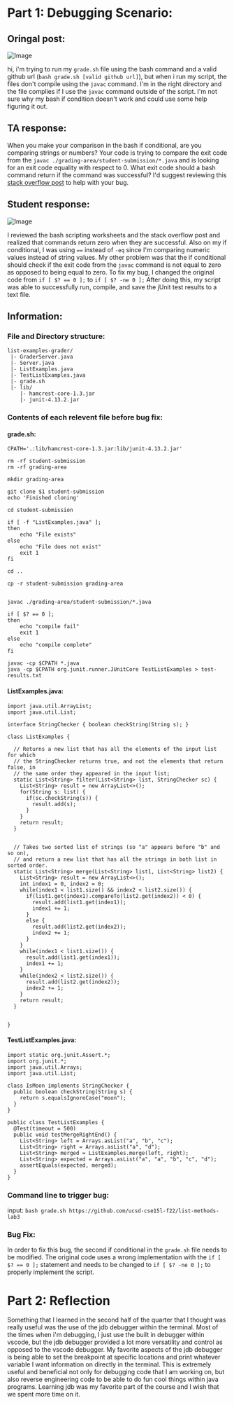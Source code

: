 # Part 1: Debugging Scenario: 

## Oringal post: 

![Image](bug.jpg)

hi, i'm trying to run my `grade.sh` file using the bash command and a valid github url (`bash grade.sh [valid github url]`), but when i run my script, the files don't compile using the `javac` command. I'm in the right directory and the file complies if I use the `javac` command outside of the script. I'm not sure why my bash if condition doesn't work and could use some help figuring it out. 

## TA response: 

When you make your comparison in the bash if conditional, are you comparing strings or numbers? Your code is trying to compare the exit code from the `javac ./grading-area/student-submission/*.java` and is looking for an exit code equality with respect to 0. What exit code should a bash command return if the command was successful? I'd suggest reviewing this [stack overflow post](https://stackoverflow.com/questions/20449543/shell-equality-operators-eq) to help with your bug.   

## Student response: 

![Image](fix.jpg)

I reviewed the bash scripting worksheets and the stack overflow post and realized that commands return zero when they are successful. Also on my if conditional, I was using `==` instead of `-eq` since I'm comparing numeric values instead of string values. My other problem was that the if conditional should check if the exit code from the `javac` command is not equal to zero as opposed to being equal to zero. To fix my bug, I changed the original code from `if [ $? == 0 ];` to `if [ $? -ne 0 ];` After doing this, my script was able to successfully run, compile, and save the jUnit test results to a text file. 

## Information: 

### File and Directory structure: 

```
list-examples-grader/
 |- GraderServer.java
 |- Server.java
 |- ListExamples.java
 |- TestListExamples.java
 |- grade.sh
 |- lib/ 
 	|- hamcrest-core-1.3.jar
 	|- junit-4.13.2.jar 
```




### Contents of each relevent file before bug fix: 

#### grade.sh: 
```
CPATH='.:lib/hamcrest-core-1.3.jar:lib/junit-4.13.2.jar'

rm -rf student-submission
rm -rf grading-area

mkdir grading-area

git clone $1 student-submission
echo 'Finished cloning'

cd student-submission

if [ -f "ListExamples.java" ];
then
    echo "File exists"
else
    echo "File does not exist"
    exit 1
fi

cd ..

cp -r student-submission grading-area


javac ./grading-area/student-submission/*.java

if [ $? == 0 ];
then
    echo "compile fail"
    exit 1
else 
    echo "compile complete"
fi

javac -cp $CPATH *.java
java -cp $CPATH org.junit.runner.JUnitCore TestListExamples > test-results.txt

```

#### ListExamples.java:

```
import java.util.ArrayList;
import java.util.List;

interface StringChecker { boolean checkString(String s); }

class ListExamples {

  // Returns a new list that has all the elements of the input list for which
  // the StringChecker returns true, and not the elements that return false, in
  // the same order they appeared in the input list;
  static List<String> filter(List<String> list, StringChecker sc) {
    List<String> result = new ArrayList<>();
    for(String s: list) {
      if(sc.checkString(s)) {
        result.add(s);
      }
    }
    return result;
  }


  // Takes two sorted list of strings (so "a" appears before "b" and so on),
  // and return a new list that has all the strings in both list in sorted order.
  static List<String> merge(List<String> list1, List<String> list2) {
    List<String> result = new ArrayList<>();
    int index1 = 0, index2 = 0;
    while(index1 < list1.size() && index2 < list2.size()) {
      if(list1.get(index1).compareTo(list2.get(index2)) < 0) {
        result.add(list1.get(index1));
        index1 += 1;
      }
      else {
        result.add(list2.get(index2));
        index2 += 1;
      }
    }
    while(index1 < list1.size()) {
      result.add(list1.get(index1));
      index1 += 1;
    }
    while(index2 < list2.size()) {
      result.add(list2.get(index2));
      index2 += 1;
    }
    return result;
  }


}
```

#### TestListExamples.java:
```
import static org.junit.Assert.*;
import org.junit.*;
import java.util.Arrays;
import java.util.List;

class IsMoon implements StringChecker {
  public boolean checkString(String s) {
    return s.equalsIgnoreCase("moon");
  }
}

public class TestListExamples {
  @Test(timeout = 500)
  public void testMergeRightEnd() {
    List<String> left = Arrays.asList("a", "b", "c");
    List<String> right = Arrays.asList("a", "d");
    List<String> merged = ListExamples.merge(left, right);
    List<String> expected = Arrays.asList("a", "a", "b", "c", "d");
    assertEquals(expected, merged);
  }
}

```

### Command line to trigger bug: 

input: `bash grade.sh https://github.com/ucsd-cse15l-f22/list-methods-lab3`

### Bug Fix: 

In order to fix this bug, the second if conditional in the `grade.sh` file needs to be modified. The original code uses a wrong implementation with the `if [ $? == 0 ];` statement and needs to be changed to `if [ $? -ne 0 ];` to properly implement the script. 


# Part 2: Reflection

Something that I learned in the second half of the quarter that I thought was really useful was the use of the jdb debugger within the terminal. Most of the times when i'm debugging, I just use the built in debugger within vscode, but the jdb debugger provided a lot more versatility and control as opposed to the vscode debugger. My favorite aspects of the jdb debugger is being able to set the breakpoint at specific locations and print whatever variable I want information on directly in the terminal. This is extremely useful and beneficial not only for debugging code that I am working on, but also reverse engineering code to be able to do fun cool things within java programs. Learning jdb was my favorite part of the course and I wish that we spent more time on it. 


